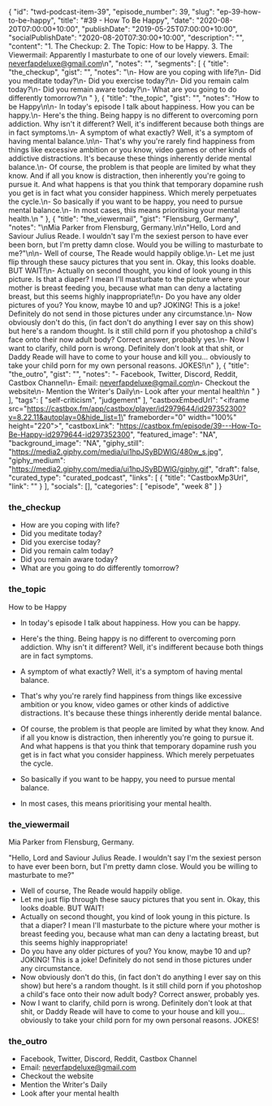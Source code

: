 {
	"id": "twd-podcast-item-39",
	"episode_number": 39,
	"slug": "ep-39-how-to-be-happy",
	"title": "#39 - How To Be Happy",
	"date": "2020-08-20T07:00:00+10:00",
	"publishDate": "2019-05-25T07:00:00+10:00",
	"socialPublishDate": "2020-08-20T07:30:00+10:00",
	"description": "",
	"content": "1. The Checkup:  2. The Topic: How to be Happy. 3. The Viewermail: Apparently I masturbate to one of our lovely viewers. Email: neverfapdeluxe@gmail.com\n",
	"notes": "",
	"segments": [
		{
			"title": "the_checkup",
			"gist": "",
			"notes": "\n- How are you coping with life?\n- Did you meditate today?\n- Did you exercise today?\n- Did you remain calm today?\n- Did you remain aware today?\n- What are you going to do differently tomorrow?\n      "
		},
		{
			"title": "the_topic",
			"gist": "",
			"notes": "How to be Happy\n\n- In today's episode I talk about happiness. How you can be happy.\n- Here's the thing. Being happy is no different to overcoming porn addiction. Why isn't it different? Well, it's indifferent because both things are in fact symptoms.\n- A symptom of what exactly? Well, it's a symptom of having mental balance.\n\n- That's why you're rarely find happiness from things like excessive ambition or you know, video games or other kinds of addictive distractions. It's because these things inherently deride mental balance.\n- Of course, the problem is that people are limited by what they know. And if all you know is distraction, then inherently you're going to pursue it. And what happens is that you think that temporary dopamine rush you get is in fact what you consider happiness. Which merely perpetuates the cycle.\n- So basically if you want to be happy, you need to pursue mental balance.\n- In most cases, this means prioritising your mental health.\n      "
		},
		{
			"title": "the_viewermail",
			"gist": "Flensburg, Germany",
			"notes": "\nMia Parker from Flensburg, Germany.\n\n\"Hello, Lord and Saviour Julius Reade. I wouldn't say I'm the sexiest person to have ever been born, but I'm pretty damn close. Would you be willing to masturbate to me?\"\n\n- Well of course, The Reade would happily oblige.\n- Let me just flip through these saucy pictures that you sent in. Okay, this looks doable. BUT WAIT!\n- Actually on second thought, you kind of look young in this picture. Is that a diaper? I mean I'll masturbate to the picture where your mother is breast feeding you, because what man can deny a lactating breast, but this seems highly inappropriate!\n- Do you have any older pictures of you? You know, maybe 10 and up? JOKING! This is a joke! Definitely do not send in those pictures under any circumstance.\n- Now obviously don't do this, (in fact don't do anything I ever say on this show) but here's a random thought. Is it still child porn if you photoshop a child's face onto their now adult body? Correct answer, probably yes.\n- Now I want to clarify, child porn is wrong. Definitely don't look at that shit, or Daddy Reade will have to come to your house and kill you... obviously to take your child porn for my own personal reasons. JOKES!\n"
		},
		{
			"title": "the_outro",
			"gist": "",
			"notes": "- Facebook, Twitter, Discord, Reddit, Castbox Channel\n- Email: neverfapdeluxe@gmail.com\n- Checkout the website\n- Mention the Writer's Daily\n- Look after your mental health\n      "
		}
	],
	"tags": [
		"self-criticism",
		"judgement"
	],
	"castboxEmbedUrl": "<iframe src=\"https://castbox.fm/app/castbox/player/id2979644/id297352300?v=8.22.11&autoplay=0&hide_list=1\" frameborder=\"0\" width=\"100%\" height=\"220\"></iframe>",
	"castboxLink": "https://castbox.fm/episode/39---How-To-Be-Happy-id2979644-id297352300",
	"featured_image": "NA",
	"background_image": "NA",
	"giphy_still": "https://media2.giphy.com/media/ui1hpJSyBDWlG/480w_s.jpg",
	"giphy_medium": "https://media2.giphy.com/media/ui1hpJSyBDWlG/giphy.gif",
	"draft": false,
	"curated_type": "curated_podcast",
	"links": [
		{
			"title": "CastboxMp3Url",
			"link": ""
		}
	],
	"socials": [],
	"categories": [
		"episode",
		"week 8"
	]
}

### the_checkup


- How are you coping with life?
- Did you meditate today?
- Did you exercise today?
- Did you remain calm today?
- Did you remain aware today?
- What are you going to do differently tomorrow?
      
### the_topic

How to be Happy

- In today's episode I talk about happiness. How you can be happy.
- Here's the thing. Being happy is no different to overcoming porn addiction. Why isn't it different? Well, it's indifferent because both things are in fact symptoms.
- A symptom of what exactly? Well, it's a symptom of having mental balance.

- That's why you're rarely find happiness from things like excessive ambition or you know, video games or other kinds of addictive distractions. It's because these things inherently deride mental balance.
- Of course, the problem is that people are limited by what they know. And if all you know is distraction, then inherently you're going to pursue it. And what happens is that you think that temporary dopamine rush you get is in fact what you consider happiness. Which merely perpetuates the cycle.
- So basically if you want to be happy, you need to pursue mental balance.
- In most cases, this means prioritising your mental health.
      
### the_viewermail


Mia Parker from Flensburg, Germany.

"Hello, Lord and Saviour Julius Reade. I wouldn't say I'm the sexiest person to have ever been born, but I'm pretty damn close. Would you be willing to masturbate to me?"

- Well of course, The Reade would happily oblige.
- Let me just flip through these saucy pictures that you sent in. Okay, this looks doable. BUT WAIT!
- Actually on second thought, you kind of look young in this picture. Is that a diaper? I mean I'll masturbate to the picture where your mother is breast feeding you, because what man can deny a lactating breast, but this seems highly inappropriate!
- Do you have any older pictures of you? You know, maybe 10 and up? JOKING! This is a joke! Definitely do not send in those pictures under any circumstance.
- Now obviously don't do this, (in fact don't do anything I ever say on this show) but here's a random thought. Is it still child porn if you photoshop a child's face onto their now adult body? Correct answer, probably yes.
- Now I want to clarify, child porn is wrong. Definitely don't look at that shit, or Daddy Reade will have to come to your house and kill you... obviously to take your child porn for my own personal reasons. JOKES!

### the_outro

- Facebook, Twitter, Discord, Reddit, Castbox Channel
- Email: neverfapdeluxe@gmail.com
- Checkout the website
- Mention the Writer's Daily
- Look after your mental health
      
